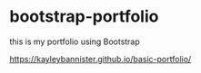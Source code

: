 # bootstrap-portfolio
this is my portfolio using Bootstrap

https://kayleybannister.github.io/basic-portfolio/
